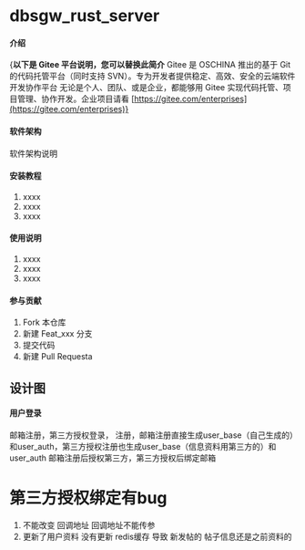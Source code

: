 # dbsgw_rust_server

#### 介绍
{**以下是 Gitee 平台说明，您可以替换此简介**
Gitee 是 OSCHINA 推出的基于 Git 的代码托管平台（同时支持 SVN）。专为开发者提供稳定、高效、安全的云端软件开发协作平台
无论是个人、团队、或是企业，都能够用 Gitee 实现代码托管、项目管理、协作开发。企业项目请看 [https://gitee.com/enterprises](https://gitee.com/enterprises)}

#### 软件架构
软件架构说明


#### 安装教程

1.  xxxx
2.  xxxx
3.  xxxx

#### 使用说明

1.  xxxx
2.  xxxx
3.  xxxx

#### 参与贡献

1.  Fork 本仓库
2.  新建 Feat_xxx 分支
3.  提交代码
4.  新建 Pull Requesta


## 设计图

#### 用户登录

邮箱注册，第三方授权登录，
注册，邮箱注册直接生成user_base（自己生成的）和user_auth，第三方授权注册也生成user_base（信息资料用第三方的）和user_auth
邮箱注册后授权第三方，第三方授权后绑定邮箱


# 第三方授权绑定有bug
1. 不能改变 回调地址 回调地址不能传参
2. 更新了用户资料  没有更新 redis缓存  导致 新发帖的 帖子信息还是之前资料的